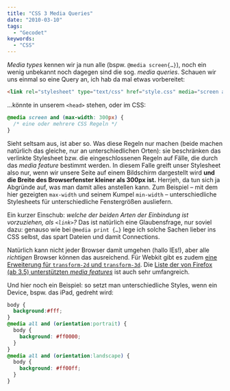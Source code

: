 ```yaml
---
title: "CSS 3 Media Queries"
date: "2010-03-10"
tags:
  - "Gecodet"
keywords:
  - "CSS"
---
```


_Media types_ kennen wir ja nun alle (bspw. `@media screen{…}`), noch ein wenig unbekannt noch dagegen sind die sog. _media queries_. Schauen wir uns einmal so eine Query an, ich hab da mal etwas vorbereitet:

```html
<link rel="stylesheet" type="text/css" href="style.css" media="screen and (max-width: 300px)">
```

…könnte in unserem `<head>` stehen, oder im CSS:

```css
@media screen and (max-width: 300px) {
  /* eine oder mehrere CSS Regeln */
}
```

Sieht seltsam aus, ist aber so. Was diese Regeln nur machen (beide machen natürlich das gleiche, nur an unterschiedlichen Orten): sie beschränken das verlinkte Stylesheet bzw. die eingeschlossenen Regeln auf Fälle, die durch das _media feature_ bestimmt werden. In diesem Falle greift unser Stylesheet also nur, wenn wir unsere Seite auf einem Bildschirm dargestellt wird **und die Breite des Browserfenster kleiner als 300px ist.** Herrjeh, da tun sich ja Abgründe auf, was man damit alles anstellen kann. Zum Beispiel – mit dem hier gezeigten `max-width` und seinem Kumpel `min-width` – unterschiedliche Stylesheets für unterschiedliche Fenstergrößen ausliefern.

Ein kurzer Einschub: _welche der beiden Arten der Einbindung ist vorzuziehen, als `<link>`?_ Das ist natürlich eine Glaubensfrage, nur soviel dazu: genauso wie bei `@media print {…}` lege ich solche Sachen lieber ins CSS selbst, das spart Dateien und damit Connections.

Natürlich kann nicht jeder Browser damit umgehen (hallo IEs!), aber alle _richtigen_ Browser können das ausreichend. Für Webkit gibt es zudem [eine Erweiterung für `transform-2d` und `transform-3d`](http://webkit.org/specs/MediaQueriesExtensions.html). Die [Liste der von Firefox (ab 3.5) unterstützten _media features_](https://developer.mozilla.org/En/CSS/Media_queries) ist auch sehr umfangreich.

Und hier noch ein Beispiel: so setzt man unterschiedliche Styles, wenn ein Device, bspw. das iPad, gedreht wird:

```css
body {
  background:#fff;
}
@media all and (orientation:portrait) {
  body {
    background: #ff0000;
  }
}
@media all and (orientation:landscape) {
  body {
    background: #ff00ff;
  }
}
```
